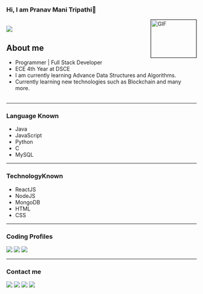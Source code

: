 ### Hi, I am Pranav Mani Tripathi👋

<img border="1px solid black" align="right" width="120" height="100" alt="GIF" src="https://media.giphy.com/media/bcKmIWkUMCjVm/giphy.gif">
<br>

<img src="https://komarev.com/ghpvc/?username=pranavmanitripathi"/>

## About me

- Programmer | Full Stack Developer<br>
- ECE 4th Year at DSCE <br>
- I am currently learning Advance Data Structures and Algorithms.<br> 
- Currently learning new technologies such as Blockchain and many more.
<br><br>

<hr></hr>
	
### Language Known
- Java
- JavaScript
- Python
- C
- MySQL

<hr></hr>

### TechnologyKnown
- ReactJS
- NodeJS
- MongoDB
- HTML
- CSS

<hr></hr>


### Coding Profiles
[<img src="https://img.shields.io/badge/-GFG-golden"/>](https://auth.geeksforgeeks.org/user/pranavmani/practice/)
[<img src="https://img.shields.io/badge/-Binary Search-green"/>](https://binarysearch.com/@/exception)
[<img src="https://img.shields.io/badge/-Code Chef-blue"/>](https://www.codechef.com/users/pranavmani22)

<hr></hr>

### Contact me
[<img src="https://img.shields.io/badge/-Portfolio-red"/>](https://pranavmani-portfolio.netlify.app/)
[<img src="https://img.shields.io/badge/-E Mail-blue"/>](mailto:pranavtripathikishan26@gmail.com)
[<img src="https://img.shields.io/badge/-Linked In-white"/>](https://www.linkedin.com/in/pranavmanitripathi/)
[<img src="https://img.shields.io/badge/-Instagram-green"/>](https://www.instagram.com/pranavmanitripathi/)




